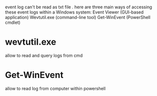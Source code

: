 event log can't be read as txt file .
here are three main ways of accessing these event logs within a Windows system:
Event Viewer (GUI-based application)
Wevtutil.exe (command-line tool)
Get-WinEvent (PowerShell cmdlet)


# wevtutil.exe 

allow to read and query logs from cmd


# Get-WinEvent

allow to read log from computer within powershell 